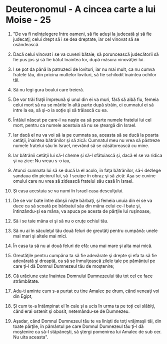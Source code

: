 # Deuteronomul - A cincea carte a lui Moise - 25

1. "De va fi neînţelegere între oameni, să fie aduşi la judecată şi să fie judecaţi; celui drept să i se dea dreptate, iar cel vinovat să se osândească. 

2. Dacă celui vinovat i se va cuveni bătaie, să poruncească judecătorii să fie pus jos şi să fie bătut înaintea lor, după măsura vinovăţiei lui. 

3. I se pot da până la patruzeci de lovituri, iar nu mai mult, ca nu cumva fratele tău, din pricina multelor lovituri, să fie schilodit înaintea ochilor tăi. 

4. Să nu legi gura boului care treieră. 

5. De vor trăi fraţii împreună şi unul din ei va muri, fără să aibă fiu, femeia celui mort să nu se mărite în altă parte după străin, ci cumnatul ei să intre la ea, să şi-o ia soţie şi să trăiască cu ea. 

6. Întâiul născut pe care-l va naşte ea să poarte numele fratelui lui cel mort, pentru ca numele acestuia să nu se şteargă din Israel. 

7. Iar dacă el nu va voi să ia pe cumnata sa, aceasta să se ducă la poarta cetăţii, înaintea bătrânilor şi să zică: Cumnatul meu nu vrea să păstreze numele fratelui său în Israel, nevrând să se căsătorească cu mine. 

8. Iar bătrânii cetăţii lui să-l cheme şi să-l sfătuiască şi, dacă el se va ridica şi va zice: Nu vreau s-o iau, 

9. Atunci cumnata lui să se ducă la el acolo, în faţa bătrânilor, să-i dezlege sandaua din piciorul lui, să-l scuipe în obraz şi să zică: Aşa se cuvine omului care nu vrea să zidească fratelui său casă în Israel. 

10. Şi casa acestuia se va numi în Israel casa desculţului. 

11. De se vor bate între dânşii nişte bărbaţi, şi femeia unuia din ei se va duce ca să scoată pe bărbatul său din mâna celui ce-l bate şi, întinzându-şi ea mâna, va apuca pe acesta de părţile lui ruşinoase, 

12. Să i se taie mâna ei şi să nu o cruţe ochiul tău. 

13. Să nu ai în săculeţul tău două feluri de greutăţi pentru cumpănă: unele mai mari şi altele mai mici. 

14. În casa ta să nu ai două feluri de efă: una mai mare şi alta mai mică. 

15. Greutăţile pentru cumpăna ta să fie adevărate şi drepte şi efa ta să fie adevărată şi dreaptă, ca să se înmulţească zilele tale pe pământul pe care ţi-l dă Domnul Dumnezeul tău de moştenire; 

16. Că urâciune este înaintea Domnului Dumnezeului tău tot cel ce face strâmbătate. 

17. Adu-ti aminte cum s-a purtat cu tine Amalec pe drum, când veneaţi voi din Egipt, 

18. Şi cum te-a întâmpinat el în cale şi a ucis în urma ta pe toţi cei slăbiţi, când erai ostenit şi obosit, netemându-se de Dumnezeu. 

19. Aşadar, când Domnul Dumnezeul tău te va linişti de toţi vrăjmaşii tăi, din toate părţile, în pământul pe care Domnul Dumnezeul tău ţi-l dă moştenire ca să-l stăpâneşti, să ştergi pomenirea lui Amalec de sub cer. Nu uita aceasta". 

